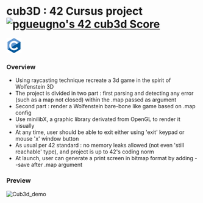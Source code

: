 # cub3D : 42 Cursus project [![pgueugno's 42 cub3d Score](https://badge42.vercel.app/api/v2/cl4cqx7ks006409jn1s8sg534/project/2077591)](https://github.com/JaeSeoKim/badge42)
<p align="left"> <a href="https://www.cprogramming.com/" target="_blank" rel="noreferrer"> <img src="https://raw.githubusercontent.com/devicons/devicon/master/icons/c/c-original.svg" alt="c" width="40" height="40"/> </a> </p>

### Overview
- Using raycasting technique recreate a 3d game in the spirit of Wolfenstein 3D
- The project is divided in two part : first parsing and detecting any error (such as a map not closed) within the .map passed as argument
- Second part : render a Wolfenstein bare-bone like game based on .map config
- Use minilibX, a graphic library derivated from OpenGL to render it visually
- At any time, user should be able to exit either using 'exit' keypad or mouse 'x' window button
- As usual per 42 standard : no memory leaks allowed (not even 'still reachable' type), and project is up to 42's coding norm
- At launch, user can generate a print screen in bitmap format by adding --save after .map argument

### Preview
![Cub3d_demo](https://user-images.githubusercontent.com/77667883/173692543-eb88307b-5e51-4719-8858-e1d3da4b7faf.gif)
